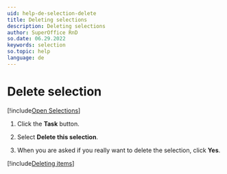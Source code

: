 ```yaml
---
uid: help-de-selection-delete
title: Deleting selections
description: Deleting selections
author: SuperOffice RnD
so.date: 06.29.2022
keywords: selection
so.topic: help
language: de
---
```


# Delete selection

[!include[Open Selections](../includes/goto-selections.md)]

1. Click the **Task** button.

1. Select **Delete this selection**.

1. When you are asked if you really want to delete the selection, click **Yes**.

[!include[Deleting items](../../../../learn/includes/tip-deletion.md)]

<!-- Referenced links -->

<!-- Referenced images -->

